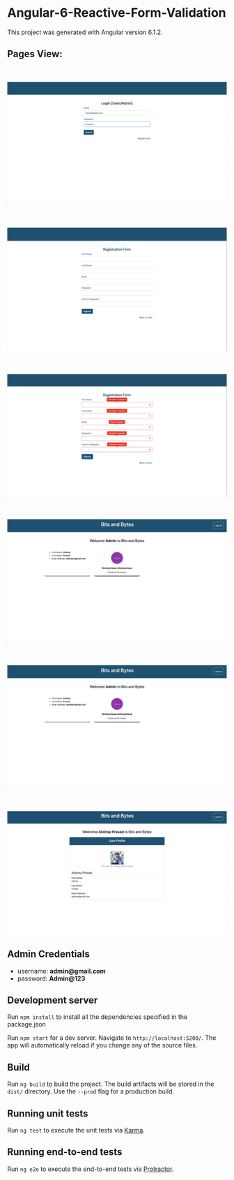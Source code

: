 # Angular-6-Reactive-Form-Validation

This project was generated with Angular version 6.1.2.

## Pages View:

<br/><br/>
![Alt text](src/assets/images/login-screen.png?raw=true,"View")

<br/><br/>
![Alt text](src/assets/images/registration.png?raw=true,"View")

<br/><br/>
![Alt text](src/assets/images/registration-error.png?raw=true,"View")

<br/> <br/>
![Alt text](src/assets/images/admin.png?raw=true,"View")

<br/> <br/>
![Alt text](src/assets/images/admin.png?raw=true,"View")

<br/><br/>
![Alt text](src/assets/images/end-user.png?raw=true,"View")

## Admin Credentials

<ul>
    <li>username: <b>admin@gmail.com</b> <br/></li>
    <li>password: <b>Admin@123</b></li>
</ul>

## Development server

Run `npm install` to install all the dependencies specified in the package.json

Run `npm start` for a dev server. Navigate to `http://localhost:5200/`. The app will automatically reload if you change any of the source files.

## Build

Run `ng build` to build the project. The build artifacts will be stored in the `dist/` directory. Use the `--prod` flag for a production build.

## Running unit tests

Run `ng test` to execute the unit tests via [Karma](https://karma-runner.github.io).

## Running end-to-end tests

Run `ng e2e` to execute the end-to-end tests via [Protractor](http://www.protractortest.org/).
